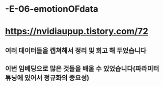 # -E-06-emotionOFdata
# https://nvidiaupup.tistory.com/72 
## 여러 데이터들을 캡쳐해서 정리 및 회고 해 두었습니다
## 이번 임베딩으로 많은 것들을 배울 수 있었습니다(파라미터 튜닝에 있어서 정규화의 중요성)
